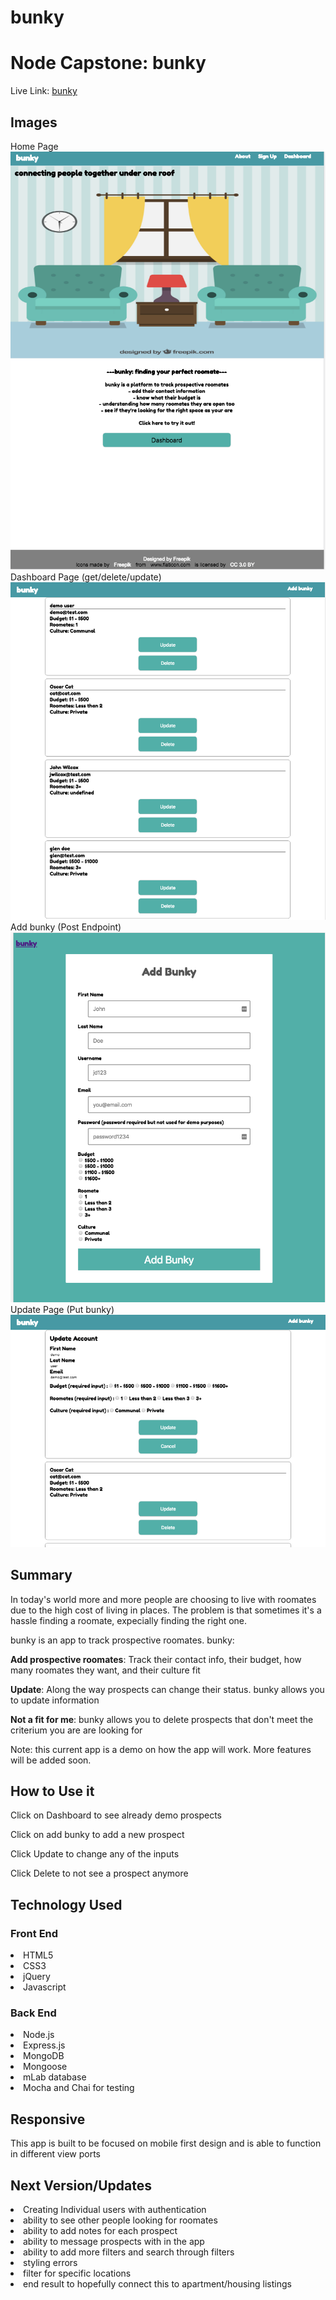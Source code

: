 # bunky
<h1>Node Capstone: bunky</h1>

Live Link: <a href="https://mikeramz86.github.io/morning_design_ritual_api/"> bunky </a>

<h2>Images</h2>
<div>Home Page </div>
<img src="./public/imgs/home_page.png" alt="Home Page screenshot">
<div>Dashboard Page (get/delete/update)</div>
<img src="./public/imgs/get_delete_page.png" alt="Dashboard screenshot">
<div>Add bunky (Post Endpoint) </div>
<img src="./public/imgs/add_bunky_page.png" alt="Add Page screenshot">
<div>Update Page (Put bunky)</div>
<img src="./public/imgs/update_page.png" alt="Update Page">


<h2>Summary</h2>
<p>In today's world more and more people are choosing to live with roomates due to the high cost of living in places. The problem is that sometimes it's a hassle finding a roomate, expecially finding the right one.</p>
<p> bunky is an app to track prospective roomates.  bunky: </p>
<p><strong>Add prospective roomates</strong>: Track their contact info, their budget, how many roomates they want, and their culture fit </p>
<p> <strong>Update</strong>: Along the way prospects can change their status. bunky allows you to update information </p>
<p> <strong>Not a fit for me</strong>: bunky allows you to delete prospects that don't meet the criterium you are are looking for</p>
<p>Note: this current app is a demo on how the app will work. More features will be added soon.

<h2> How to Use it</h2>
<p> Click on Dashboard to see already demo prospects </p>
<p> Click on add bunky to add a new prospect</p>
<p> Click Update to change any of the inputs</p>
<p> Click Delete to not see a prospect anymore</p>

<h2> Technology Used</h2>
<h3>Front End</h3>
<li> HTML5 </li>
<li> CSS3 </li>
<li>jQuery</li>
<li>Javascript</li>

<h3>Back End</h3>
<li>Node.js</li>
<li>Express.js</li>
<li>MongoDB</li>
<li>Mongoose</li>
<li>mLab database</li>
<li>Mocha and Chai for testing</li>

<h2>Responsive</h2>
<p>This app is built to be focused on mobile first design and is able to function in different view ports</p>

<h2>Next Version/Updates</h2>
<li>Creating Individual users with authentication</li>
<li>ability to see other people looking for roomates</li>
<li>ability to add notes for each prospect</li>
<li>ability to message prospects with in the app</li>
<li>ability to add more filters and search through filters</li>
<li>styling errors</li>
<li>filter for specific locations</li>
<li>end result to hopefully connect this to apartment/housing listings</li>


